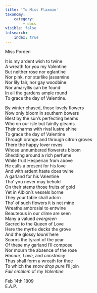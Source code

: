 ```yaml
---
title: 'To Miss Flaxman'
taxonomy:
    category:
        - docs
visible: false
tntsearch:
    index: true
---
```


<div class="author">Miss Porden</div>

It is my ardent wish to twine  
A wreath for you my Valentine  
But neither rose nor eglantine  
Nor pink, nor starlike jassamine  
Nor lily fair, nor gay woodbine  
Nor amaryllis can be found  
In all the gardens ample round  
To grace the day of Valentine.  

By winter chased, those lovely flowers  
Now only bloom in southern bowers  
Blest by the sun’s perfecting beams  
Who on our isle but faintly gleams  
Their charms with rival lustre shine  
To grace the day of Valentine  
Through orange and through citron groves  
There the happy lover roves  
Whose unnumbered flowerets bloom  
Shedding around a rich perfume  
While fruit Hesperian from above  
He culls a present for his love  
And with ardent haste does twine  
A garland for his Valentine  
Tho’ you never may behold  
On their stems those fruits of gold  
Yet in Albion’s vessels borne  
They your table shall adorn  
Tho’ of such flowers it is not mine  
Wreaths ambrosial to entwine  
Beauteous in our clime are seen  
Many a valued *evergreen*  
Sacred to the Queen of Love  
Here the myrtle decks the grove  
And the glossy *laurel* here  
Scorns the tyrant of the year  
Of these my garland I’ll compose  
Nor mourn the absence of the rose  
*Honour*, *Love*, and *constancy*  
Thus shall form a wreath for thee  
To which the *snow drop pure* I’ll join  
*Fair emblem* of my *Valentine*  

Feb 14th 1809  
E.A.P.
